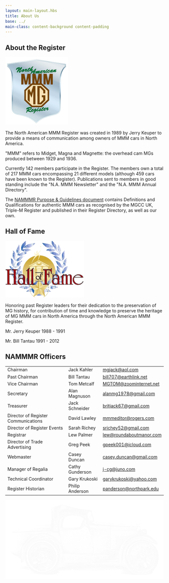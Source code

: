 ```yaml
---
layout: main-layout.hbs
title: About Us
base: ../
main-class: content-background content-padding
---
```

<h2 class="divider">About the Register</h2>

<img class="float-left" src="img/nammmr-logo-metal.png" alt="">

The North American MMM Register was created in 1989 by Jerry Keuper
to provide a means of communication among owners of MMM cars in North America.

"MMM" refers to Midget, Magna and Magnette: the overhead cam MGs
produced between 1929 and 1936.

Currently 142 members participate in the Register.
The members own a total of 217 MMM cars encompassing 21 different models (although 459 cars
have been known to the Register). Publications sent to members in good standing include
the "N.A. MMM Newsletter" and the "N.A. MMM Annual Directory".

The [NAMMMR Purpose & Guidelines document](guidelines-and-purposes)
contains Definitions and Qualifications for authentic MMM cars as recognised
by the MGCC UK, Triple-M Register and published in their Register Directory,
as well as our own.

<h2 class="divider">Hall of Fame</h2>

<img class="float-right" src="img/hall-of-fame.png" alt="">

Honoring past Register leaders for their dedication to the preservation of MG history,
for contribution of time and knowledge to preserve the heritage of MG MMM cars
in North America through the North American MMM Register.

<div class="hall-of-fame">
Mr. Jerry Keuper   1988 - 1991

Mr. Bill Tantau   1991 - 2012
</div>

<h2 class="divider">NAMMMR Officers</h2>

<table class="officers">
<tr>
	<td class="title">Chairman</td>
	<td>Jack Kahler</td>
	<td><a href="mailto:mgjack@aol.com">mgjack@aol.com</a></td>
</tr>
<tr>
	<td class="title">Past Chairman</td>
	<td>Bill Tantau</td>
	<td><a href="mailto:bill707@earthlink.net">bill707@earthlink.net</a></td>
</tr>
<tr>
	<td class="title">Vice Chairman</td>
	<td>Tom Metcalf</td>
	<td><a href="mailto:MGTOM@zoominternet.net">MGTOM@zoominternet.net</a></td>
</tr>
<tr>
	<td class="title">Secretary</td>
	<td>Alan Magnuson</td>
	<td><a href="mailto:alanmg1978@gmail.com">alanmg1978@gmail.com</a></td>
</tr>
<tr>
	<td class="title">Treasurer</td>
	<td>Jack Schneider</td>
	<td><a href="mailto:britjack67@gmail.com">britjack67@gmail.com</a></td>
</tr>
<tr>
	<td class="title">Director of Register Communications</td>
	<td>David Lawley</td>
	<td><a href="mailto:mmmeditor@rogers.com">mmmeditor@rogers.com</a></td>
</tr>
<tr>
	<td class="title">Director of Register Events</td>
	<td>Sarah Richey</td>
	<td><a href="mailto:srichey52@gmail.com">srichey52@gmail.com</a></td>
</tr>
<tr>
	<td class="title">Registrar</td>
	<td>Lew Palmer</td>
	<td><a href="mailto:lew@roundaboutmanor.com">lew@roundaboutmanor.com</a></td>
</tr>
<tr>
	<td class="title">Director of Trade Advertising</td>
	<td>Greg Peek</td>
	<td><a href="mailto:gpeek001@icloud.com">gpeek001@icloud.com</a></td>
</tr>
<tr>
	<td class="title">Webmaster</td>
	<td>Casey Duncan</td>
	<td><a href="mailto:casey.duncan+nammmr@gmail.com">casey.duncan@gmail.com</a></td>
</tr>
<tr>
	<td class="title">Manager of Regalia</td>
	<td>Cathy Gunderson</td>
	<td><a href="mailto:j-cg@juno.com">j-cg@juno.com</a></td>
</tr>
<tr>
	<td class="title">Technical Coordinator</td>
	<td>Gary Krukoski</td>
	<td><a href="mailto:garykrukoski@yahoo.com">garykrukoski@yahoo.com</a></td>
</tr>
<tr>
	<td class="title">Register Historian</td>
	<td>Philip Anderson</td>
	<td><a href="mailto:panderson@northpark.edu">panderson@northpark.edu</a></td>
</tr>
</table>

<img class="sketch" src="img/m-type-sketch.png" alt="">
